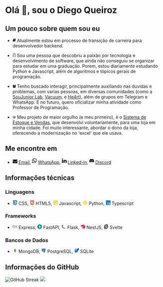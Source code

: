 # Olá 👋, sou o Diego Queiroz

## Um pouco sobre quem sou eu

- <img src="assets/book.svg" width="10" /> Atualmente estou em processo de transição de carreira para desenvolvedor backend.

- <img src="assets/user-o.svg" width="10" /> Sou uma pessoa que descobriu a paixão por tecnologia e desenvolvimento de software, que ainda não conseguiu se organizar para estudar em uma graduação. Porem, estou diariamente estudando Python e Javascript, além de algoritmos e tópicos gerais de programação.

- <img src="assets/users.svg" width="10" /> Tenho buscado interagir, principalmente auxiliando nas duvidas e problemas, com varias pessoas, em diversas comunidades (como a [SouJunior Lab](https://discord.gg/soujunior-community-759176734460346423), [Vacuum](https://discord.gg/vacuum), e [He4rt](https://discord.gg/he4rt)), além de grupos em Telegram e WhatsApp. E no futuro, quero oficializar minha atividade como Professor de Programação.

- <img src="assets/diamond.svg" width="10" /> Meu projeto de maior orgulho (e meu primeiro), é o [Sistema de Estoque e Vendas](https://github.com/Diegiwg/sistema-de-vendas-inventario-queiroz-lubrificantes), que desenvolvi voluntariamente, para uma loja em minha cidade. Foi muito interessante, abordar o dono da loja, oferecendo a modernização no 'excel' que ele usava.

## Me encontre em

- <img src="assets/envelope.svg" width="15" /> [Email](prof.diegoqueiroz@gmail.com), <img src="assets/whatsapp.svg" width="15" /> [WhatsApp](https://tinyurl.com/WhatsApp-Diegiwg), <img src="assets/linkedin.svg" width="15" /> [Linked-in](https://www.linkedin.com/in/diego-silva-queiroz), <img src="assets/discord.svg" width="15" /> [Discord](https://discord.gg/Diegiwg#6476)

## Informações técnicas

### Linguagens

- <img src="assets/css.svg" width="15" /> CSS, <img src="assets/html5.svg" width="15" /> HTML5, <img src="assets/javascript.svg" width="15" /> Javascript, <img src="assets/python.svg" width="15" /> Python, <img src="assets/typescript.svg" width="15" /> Typescript

### Frameworks

- <img src="assets/express.svg" width="15" /> Express, <img src="assets/fastapi.svg" width="15" /> FastAPI, <img src="assets/flask.svg" width="15" /> Flask, <img src="assets/nestjs.svg" width="15" /> NestJS, <img src="assets/svelte.svg" width="15" /> Svelte

### Bancos de Dados

- <img src="assets/mongodb.svg" width="15" /> MongoDB, <img src="assets/postgresql.svg" width="15" /> PostgreSQL, <img src="assets/sqlite.svg" width="15" /> SQLite

## Informações do GitHub

![GitHub Streak](https://github-readme-streak-stats.herokuapp.com?user=Diegiwg&theme=transparent&locale=pt_BR&date_format=j%2Fn%5B%2FY%5D&card_width=600)
<img src="https://github-readme-stats.vercel.app/api/top-langs/?username=Diegiwg&langs_count=8&size_weight=0.5&count_weight=0.5&layout=compact&theme=transparent" height="194" />
